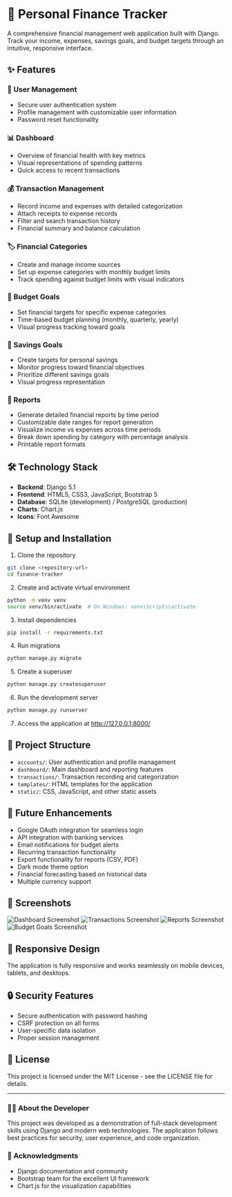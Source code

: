 # 💸 Personal Finance Tracker

A comprehensive financial management web application built with Django. Track your income, expenses, savings goals, and budget targets through an intuitive, responsive interface.

## ✨ Features

### 👤 User Management
- Secure user authentication system
- Profile management with customizable user information
- Password reset functionality

### 📊 Dashboard
- Overview of financial health with key metrics
- Visual representations of spending patterns
- Quick access to recent transactions

### 💰 Transaction Management
- Record income and expenses with detailed categorization
- Attach receipts to expense records
- Filter and search transaction history
- Financial summary and balance calculation

### 🏷️ Financial Categories
- Create and manage income sources
- Set up expense categories with monthly budget limits
- Track spending against budget limits with visual indicators

### 🎯 Budget Goals
- Set financial targets for specific expense categories
- Time-based budget planning (monthly, quarterly, yearly)
- Visual progress tracking toward goals

### 🐖 Savings Goals
- Create targets for personal savings
- Monitor progress toward financial objectives
- Prioritize different savings goals
- Visual progress representation

### 📝 Reports
- Generate detailed financial reports by time period
- Customizable date ranges for report generation
- Visualize income vs expenses across time periods
- Break down spending by category with percentage analysis
- Printable report formats

## 🛠️ Technology Stack

- **Backend**: Django 5.1
- **Frontend**: HTML5, CSS3, JavaScript, Bootstrap 5
- **Database**: SQLite (development) / PostgreSQL (production)
- **Charts**: Chart.js
- **Icons**: Font Awesome

## 🚀 Setup and Installation

1. Clone the repository
```bash
git clone <repository-url>
cd finance-tracker
```

2. Create and activate virtual environment
```bash
python -m venv venv
source venv/bin/activate  # On Windows: venv\Scripts\activate
```

3. Install dependencies
```bash
pip install -r requirements.txt
```

4. Run migrations
```bash
python manage.py migrate
```

5. Create a superuser
```bash
python manage.py createsuperuser
```

6. Run the development server
```bash
python manage.py runserver
```

7. Access the application at http://127.0.0.1:8000/

## 📁 Project Structure

- `accounts/`: User authentication and profile management
- `dashboard/`: Main dashboard and reporting features
- `transactions/`: Transaction recording and categorization
- `templates/`: HTML templates for the application
- `static/`: CSS, JavaScript, and other static assets

## 🔮 Future Enhancements

- Google OAuth integration for seamless login
- API integration with banking services
- Email notifications for budget alerts
- Recurring transaction functionality
- Export functionality for reports (CSV, PDF)
- Dark mode theme option
- Financial forecasting based on historical data
- Multiple currency support

## 📸 Screenshots

![Dashboard Screenshot](screenshots/dashboard.png)
![Transactions Screenshot](screenshots/transactions.png)
![Reports Screenshot](screenshots/reports.png)
![Budget Goals Screenshot](screenshots/budget-goals.png)

## 📱 Responsive Design

The application is fully responsive and works seamlessly on mobile devices, tablets, and desktops.

## 🔒 Security Features

- Secure authentication with password hashing
- CSRF protection on all forms
- User-specific data isolation
- Proper session management

## 📜 License

This project is licensed under the MIT License - see the LICENSE file for details.

---

### 👨‍💻 About the Developer

This project was developed as a demonstration of full-stack development skills using Django and modern web technologies. The application follows best practices for security, user experience, and code organization.

### 🙏 Acknowledgments

- Django documentation and community
- Bootstrap team for the excellent UI framework
- Chart.js for the visualization capabilities 
